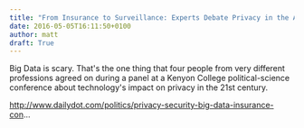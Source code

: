 ```yaml
---
title: "From Insurance to Surveillance: Experts Debate Privacy in the Age of Big Data"
date: 2016-05-05T16:11:50+0100
author: matt
draft: True
---
```

Big Data is scary. That's the one thing that four people from very different professions agreed on during a panel at a Kenyon College political-science conference about technology's impact on privacy in the 21st century.

http://www.dailydot.com/politics/privacy-security-big-data-insurance-con...
